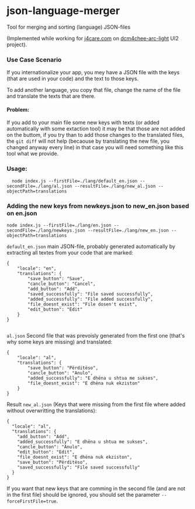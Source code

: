# json-language-merger
Tool for merging and sorting (language) JSON-files

(Implemented while working for [j4care.com](https://www.j4care.com/) on [dcm4chee-arc-light](https://github.com/dcm4che/dcm4chee-arc-light) UI2 project).

### Use Case Scenario
If you internationalize your app, you mey have a JSON file with the keys (that are used in your code) and the text to those keys.

To add another language, you copy that file, change the name of the file and translate the texts that are there.

#### Problem:
If you add to your main file some new keys with texts (or added automatically with some extaction tool) it may be that those are not added on the buttom, if you try than to add those changes to the translated files, the `git diff` will not help (becaouse by translating the new file, you changed anyway every line) in that case you will need something like this tool what we provide.

### Usage:
```
  node index.js --firstFile=./lang/default_en.json --secondFile=./lang/al.json --resultFile=./lang/new_al.json --objectPath=translations
```
### Adding the new keys from newkeys.json to new_en.json based on en.json
```
node index.js --firstFile=./lang/en.json --secondFile=./lang/newkeys.json --resultFile=./lang/new_en.json --objectPath=translations
```
`default_en.json` main JSON-file, probably generated automatically by extracting all textes from your code that are marked:

```
{
    "locale": "en",
    "translations": {
        "save_button": "Save",
        "cancle_button": "Cancel",
        "add_button": "Add",
        "saved_successfully": "File saved successfully",
        "added_successfully": "File added successfully",
        "file_doesnt_exist": "File dosen't exist",
        "edit_button": "Edit"
    }
}
    
```

`al.json` Second file that was prevoisly generated from the first one (that's why some keys are missing) and translated:

```
{
    "locale": "al",
    "translations": {
        "save_button": "Përditëso",
        "cancle_button": "Anulo",
        "added_successfully": "E dhëna u shtua me sukses",
        "file_doesnt_exist": "E dhëna nuk ekziston"
    }
}
```

Result `new_al.json` (Keys that were missing from the first file where added without overwritting the translations):

```
{
  "locale": "al",
  "translations": {
    "add_button": "Add",
    "added_successfully": "E dhëna u shtua me sukses",
    "cancle_button": "Anulo",
    "edit_button": "Edit",
    "file_doesnt_exist": "E dhëna nuk ekziston",
    "save_button": "Përditëso",
    "saved_successfully": "File saved successfully"
  }
}
```

If you want that new keys that are comming in the second file (and are not in the first file) should be ignored, you should set the parameter `--forceFirstFile=true`.
